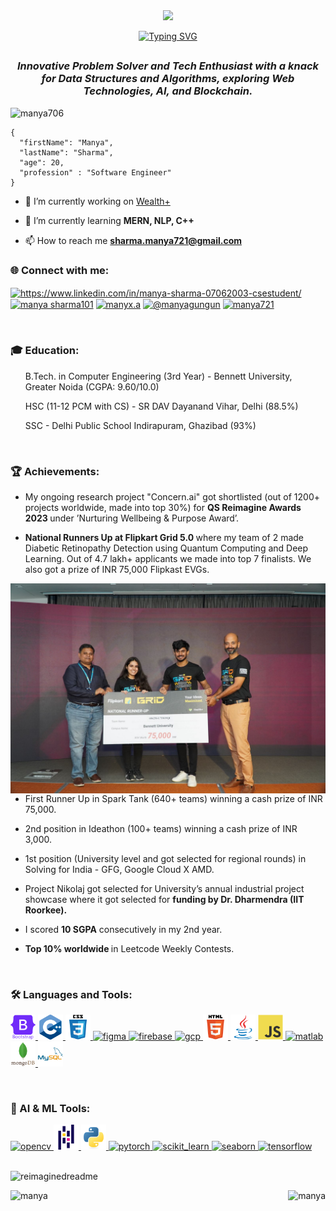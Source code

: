 <div align="center"; margin-bottom="60";>
  <img style="max-width:100/%;height:auto;" src="https://media.giphy.com/media/L1R1tvI9svkIWwpVYr/giphy.gif"  />
</div>

<p align="center">
<a href="https://git.io/typing-svg"><img src="https://readme-typing-svg.herokuapp.com?font=Fira+Code&size=40&pause=1000&color=F749DC&random=false&width=535&height=73&lines=Hi!+I'm+Manya+Sharma" alt="Typing SVG" /></a>
  
##
  
<h3 align="center"><i>Innovative Problem Solver and Tech Enthusiast with a knack for Data Structures and Algorithms, exploring Web Technologies, AI, and Blockchain.</i></h3>

<p align="left"> <img src="https://komarev.com/ghpvc/?username=manya706&label=Profile%20views&color=0e75b6&style=flat" alt="manya706" /> </p>



```
{
  "firstName": "Manya",
  "lastName": "Sharma",
  "age": 20,
  "profession" : "Software Engineer"
}
```

- 🔭 I’m currently working on [Wealth+](https://github.com/manya706/stock-trading-and-banking-system)
  
- 🌱 I’m currently learning **MERN, NLP, C++**

- 📫 How to reach me **sharma.manya721@gmail.com**

<h3 align="left"> 🌐 Connect with me:</h3>
<p align="left">
<a href="https://linkedin.com/in/https://www.linkedin.com/in/manya-sharma-07062003-csestudent/" target="blank"><img align="center" src="https://raw.githubusercontent.com/rahuldkjain/github-profile-readme-generator/master/src/images/icons/Social/linked-in-alt.svg" alt="https://www.linkedin.com/in/manya-sharma-07062003-csestudent/" height="30" width="40" /></a>
<a href="https://kaggle.com/manya sharma101" target="blank"><img align="center" src="https://raw.githubusercontent.com/rahuldkjain/github-profile-readme-generator/master/src/images/icons/Social/kaggle.svg" alt="manya sharma101" height="30" width="40" /></a>
<a href="https://instagram.com/manyx.a" target="blank"><img align="center" src="https://raw.githubusercontent.com/rahuldkjain/github-profile-readme-generator/master/src/images/icons/Social/instagram.svg" alt="manyx.a" height="30" width="40" /></a>
<a href="https://medium.com/@manyagungun" target="blank"><img align="center" src="https://raw.githubusercontent.com/rahuldkjain/github-profile-readme-generator/master/src/images/icons/Social/medium.svg" alt="@manyagungun" height="30" width="40" /></a>
<a href="https://www.leetcode.com/manya721" target="blank"><img align="center" src="https://raw.githubusercontent.com/rahuldkjain/github-profile-readme-generator/master/src/images/icons/Social/leet-code.svg" alt="manya721" height="30" width="40" /></a>
</p>
<br>
<p>
<h3 align="left"> 🎓 Education:</h3>
  <ul>B.Tech. in Computer Engineering (3rd Year) - Bennett University, Greater Noida (CGPA: 9.60/10.0)</ul>
  <ul>HSC (11-12 PCM with CS) - SR DAV Dayanand Vihar, Delhi (88.5%)</ul>
  <ul>SSC - Delhi Public School Indirapuram, Ghazibad (93%)</ul>
</p>
<br>
<h3 align="left"> 🏆 Achievements:</h3>
<p>
  
- My ongoing research project "Concern.ai" got shortlisted (out of 1200+ projects worldwide, made into top 30%) for <b> QS
Reimagine Awards 2023 </b> under ’Nurturing Wellbeing & Purpose Award’.

- <b>National Runners Up at Flipkart Grid 5.0 </b> where my team of 2 made Diabetic Retinopathy Detection using Quantum
Computing and Deep Learning. Out of 4.7 lakh+ applicants we made into top 7 finalists. We also got a prize of INR 75,000 Flipkast EVGs.

<p> <img align="left" style="max-width:100/%;height:auto;" src="WhatsApp Image 2024-01-17 at 12.26.26 AM.jpeg" alt="manya706" /> </p>

- First Runner Up in Spark Tank (640+ teams) winning a cash prize of INR 75,000.
  
- 2nd position in Ideathon (100+ teams) winning a cash prize of INR 3,000.

- 1st position (University level and got selected for regional rounds) in Solving for India - GFG, Google Cloud X AMD.

- Project Nikolaj got selected for University’s annual industrial project showcase where it got selected for <b>funding by
Dr. Dharmendra (IIT Roorkee).</b>

- I scored <b>10 SGPA</b> consecutively in my 2nd year.
- <b>Top 10% worldwide </b>in Leetcode Weekly Contests. 
    
</p>
<br>
<h3 align="left"> 🛠️ Languages and Tools:</h3>
<p align="left"> <a href="https://getbootstrap.com" target="_blank" rel="noreferrer"> <img src="https://raw.githubusercontent.com/devicons/devicon/master/icons/bootstrap/bootstrap-plain-wordmark.svg" alt="bootstrap" width="40" height="40"/> </a> <a href="https://www.w3schools.com/cpp/" target="_blank" rel="noreferrer"> <img src="https://raw.githubusercontent.com/devicons/devicon/master/icons/cplusplus/cplusplus-original.svg" alt="cplusplus" width="40" height="40"/> </a> <a href="https://www.w3schools.com/css/" target="_blank" rel="noreferrer"> <img src="https://raw.githubusercontent.com/devicons/devicon/master/icons/css3/css3-original-wordmark.svg" alt="css3" width="40" height="40"/> </a> <a href="https://www.figma.com/" target="_blank" rel="noreferrer"> <img src="https://www.vectorlogo.zone/logos/figma/figma-icon.svg" alt="figma" width="40" height="40"/> </a> <a href="https://firebase.google.com/" target="_blank" rel="noreferrer"> <img src="https://www.vectorlogo.zone/logos/firebase/firebase-icon.svg" alt="firebase" width="40" height="40"/> </a> <a href="https://cloud.google.com" target="_blank" rel="noreferrer"> <img src="https://www.vectorlogo.zone/logos/google_cloud/google_cloud-icon.svg" alt="gcp" width="40" height="40"/> </a> <a href="https://www.w3.org/html/" target="_blank" rel="noreferrer"> <img src="https://raw.githubusercontent.com/devicons/devicon/master/icons/html5/html5-original-wordmark.svg" alt="html5" width="40" height="40"/> </a> <a href="https://www.java.com" target="_blank" rel="noreferrer"> <img src="https://raw.githubusercontent.com/devicons/devicon/master/icons/java/java-original.svg" alt="java" width="40" height="40"/> </a> <a href="https://developer.mozilla.org/en-US/docs/Web/JavaScript" target="_blank" rel="noreferrer"> <img src="https://raw.githubusercontent.com/devicons/devicon/master/icons/javascript/javascript-original.svg" alt="javascript" width="40" height="40"/> </a> <a href="https://www.mathworks.com/" target="_blank" rel="noreferrer"> <img src="https://upload.wikimedia.org/wikipedia/commons/2/21/Matlab_Logo.png" alt="matlab" width="40" height="40"/> </a> <a href="https://www.mongodb.com/" target="_blank" rel="noreferrer"> <img src="https://raw.githubusercontent.com/devicons/devicon/master/icons/mongodb/mongodb-original-wordmark.svg" alt="mongodb" width="40" height="40"/> </a> <a href="https://www.mysql.com/" target="_blank" rel="noreferrer"> <img src="https://raw.githubusercontent.com/devicons/devicon/master/icons/mysql/mysql-original-wordmark.svg" alt="mysql" width="40" height="40"/> </a> </p><br>
<h3 align="left"> 🤖 AI & ML Tools:</h3>
<p>
<a href="https://opencv.org/" target="_blank" rel="noreferrer"> <img src="https://www.vectorlogo.zone/logos/opencv/opencv-icon.svg" alt="opencv" width="40" height="40"/> </a> <a href="https://pandas.pydata.org/" target="_blank" rel="noreferrer"> <img src="https://raw.githubusercontent.com/devicons/devicon/2ae2a900d2f041da66e950e4d48052658d850630/icons/pandas/pandas-original.svg" alt="pandas" width="40" height="40"/> </a> <a href="https://www.python.org" target="_blank" rel="noreferrer"> <img src="https://raw.githubusercontent.com/devicons/devicon/master/icons/python/python-original.svg" alt="python" width="40" height="40"/> </a> <a href="https://pytorch.org/" target="_blank" rel="noreferrer"> <img src="https://www.vectorlogo.zone/logos/pytorch/pytorch-icon.svg" alt="pytorch" width="40" height="40"/> </a> <a href="https://scikit-learn.org/" target="_blank" rel="noreferrer"> <img src="https://upload.wikimedia.org/wikipedia/commons/0/05/Scikit_learn_logo_small.svg" alt="scikit_learn" width="40" height="40"/> </a> <a href="https://seaborn.pydata.org/" target="_blank" rel="noreferrer"> <img src="https://seaborn.pydata.org/_images/logo-mark-lightbg.svg" alt="seaborn" width="40" height="40"/> </a> <a href="https://www.tensorflow.org" target="_blank" rel="noreferrer"> <img src="https://www.vectorlogo.zone/logos/tensorflow/tensorflow-icon.svg" alt="tensorflow" width="40" height="40"/> </a> </p>

<br>


<!-- <p><img align="left" src="https://github-readme-stats.vercel.app/api/top-langs?username=manya706&show_icons=true&locale=en&layout=compact" alt="manya706" /></p> -->
<!--
<p>&nbsp;<img align="center" src="https://github-readme-stats.vercel.app/api?username=manya706&show_icons=true&locale=en" alt="manya706" /></p>
-->
<img src="https://myreadme.vercel.app/api/embed/manya706?panels=userstatistics,toprepositories,toplanguages,commitgraph" alt="reimaginedreadme" />


<p><img align="left" src="https://github-readme-streak-stats.herokuapp.com/?user=manya706&" alt="manya" />  <img align ="right" margin-right ="10px" src="https://github-readme-stats.vercel.app/api/top-langs?username=manya706&show_icons=true&locale=en&layout=compact&theme=chartreuse-light" alt="manya" /></p>
